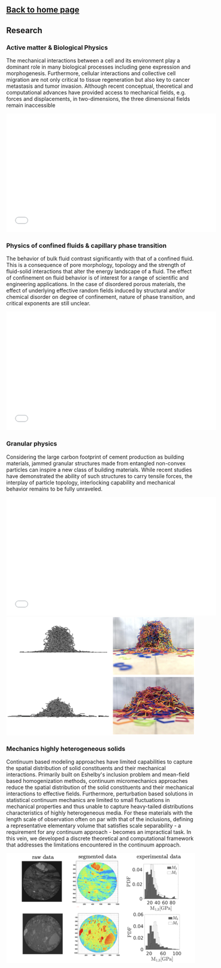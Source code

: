 ## [Back to home page](/index)

## Research

### Active matter \& Biological Physics

The mechanical interactions between a cell and its environment play a dominant role in many biological processes including gene expression and morphogenesis. Furthermore, cellular interactions and collective cell migration are not only critical to tissue regeneration but also key to cancer metastasis and tumor invasion. Although recent conceptual, theoretical and computational advances have provided access to mechanical fields, e.g. forces and displacements, in two-dimensions, the three dimensional fields remain inaccessible

<iframe width="560" height="315" src="/movies/3d_mpf_simulation.gif" frameborder="0" allowfullscreen></iframe>

### Physics of confined fluids & capillary phase transition

The behavior of bulk fluid contrast significantly with that of a confined fluid. This is a consequence of pore morphology, topology and the strength of fluid-solid interactions that alter the energy landscape of a fluid. The effect of confinement on fluid behavior is of interest for a range of scientific and engineering applications. In the case of disordered porous materials, the effect of underlying effective random fields induced by structural and/or chemical disorder on degree of confinement, nature of phase transition, and critical exponents are still unclear.

<iframe width="560" height="315" src="/movies/xsec.mp4" frameborder="0" allowfullscreen></iframe>

### Granular physics

Considering the large carbon footprint of cement production as building materials, jammed granular structures made from entangled non-convex particles can inspire a new class of building materials. While recent studies have demonstrated the ability of such structures to carry tensile forces, the interplay of particle topology, interlocking capability and mechanical behavior remains to be fully unraveled.

<iframe width="560" height="315" src="/movies/Ng500s.mov" frameborder="0" allowfullscreen></iframe>
<img src="images/entangled.png" width="560" height="315">
<!--Despite well over 200 years since the pioneering work of Young and Laplace, a unified theoretical framework to model capillary pressure evolution in disordered porous media has yet to emerge. Part of the challenge for investigating the behavior of wet granular materials lies in the complex texturing of liquid in a disordered porous structure. This includes the formation, growth and coalescence of liquid clusters in granular systems. For the case of unsaturated poromechanics, any rigorous approach requires bringing together a description for solid(s) that can account for heterogeneity and anisotropy as well as a fluid description that honors the effects of confinement, temperature and the strength of fluid-solid interactions while providing access to the capillary pressure field inside the pore domain.!-->

### Mechanics highly heterogeneous solids

Continuum based modeling approaches have limited capabilities to capture the spatial distribution of solid constituents and their mechanical interactions. Primarily built on Eshelby's inclusion problem and mean-field based homogenization methods, continuum micromechanics approaches reduce the spatial distribution of the solid constituents and their mechanical interactions to effective fields. Furthermore, perturbation based solutions in statistical continuum mechanics are limited to small fluctuations in mechanical properties and thus unable to capture heavy-tailed distributions characteristics of highly heterogeneous media. For these materials with the length scale of observation often on par with that of the inclusions, defining a representative elementary volume that satisfies scale separability - a requirement for any continuum approach - becomes an impractical task. In this vein, we developed a discrete theoretical and computational framework that addresses the limitations encountered in the continuum approach.

<img src="images/mechanics.png?raw=true"/>

<!--Poromechanics is dedicated to the modeling and prediction of how porous materials deform in response to various external loadings. These loadings range from fluid–solid interactions by a variety of pressures at the liquid–solid interface to complex physical chemistry phenomena at the pore scale that produce a mechanical deformation (including fracture) of the solid. The classical backbone of poromechanics is based on continuum theories, ever since Maurice A. Biot defined the kinematics of deformation of the skeleton within the classical continuum mechanics framework as the refer- ence for the description of the flow of the liquid phase through the pore space. Although continuum poromechanics theory has entered and transformed many engineering fields ranging from civil and environmental engineering and geophysics applications to biomechanics and the food industry, the intrinsic limitations of the theory relate to the very foundations of the continuum model, including scale separability and its impact on the relevance of the differential operators defining the momentum balance and displacement–strain operators. To address these limitations, we proposed a discrete re-formulation of the theory that can be applied to porous materials with a highly heterogeneous solid while accounting for anisotropy.!-->



